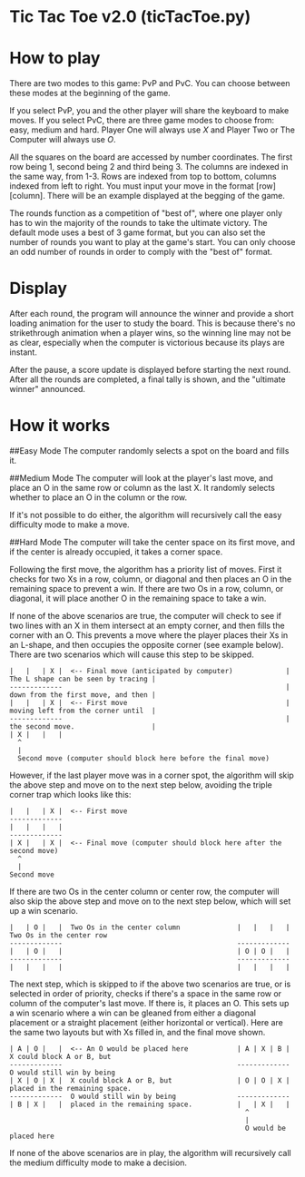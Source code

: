 # Tic Tac Toe v2.0 (ticTacToe.py)

# How to play
There are two modes to this game: PvP and PvC. You can choose between these modes at the beginning of the game.

If you select PvP, you and the other player will share the keyboard to make moves. If you select PvC, there are three
game modes to choose from: easy, medium and hard. Player One will always use *X* and Player Two or The Computer will always
use *O*.

All the squares on the board are accessed by number coordinates. The first row being 1, second being 2 and third being 3. 
The columns are indexed in the same way, from 1-3. Rows are indexed from top to bottom, columns indexed from left to right.
You must input your move in the format [row][column]. There will be an example displayed at the begging of the game.

The rounds function as a competition of "best of", where one player only has to win the majority of the rounds to take the
ultimate victory. The default mode uses a best of 3 game format, but you can also set the number of rounds you want to play at 
the game's start. You can only choose an odd number of rounds in order to comply with the "best of" format.

# Display
After each round, the program will announce the winner and provide a short loading animation for the user to study the board.
This is because there's no strikethrough animation when a player wins, so the winning line may not be as clear, especially
when the computer is victorious because its plays are instant.

After the pause, a score update is displayed before starting the next round. After all the rounds are completed, a final
tally is shown, and the "ultimate winner" announced.

# How it works

##Easy Mode
The computer randomly selects a spot on the board and fills it.

##Medium Mode
The computer will look at the player's last move, and place an O in the same row or column as the last X. It randomly 
selects whether to place an O in the column or the row. 

If it's not possible to do either, the algorithm will recursively call the easy difficulty mode to make a move.

##Hard Mode
The computer will take the center space on its first move, and if the center is already occupied, it takes a corner space.

Following the first move, the algorithm has a priority list of moves. First it checks for two Xs in a row, column, or diagonal
and then places an O in the remaining space to prevent a win. If there are two Os in a row, column, or diagonal, it will
place another O in the remaining space to take a win.

If none of the above scenarios are true, the computer will check to see if two lines with an X in them intersect at an
empty corner, and then fills the corner with an O. This prevents a move where the player places their Xs in an L-shape,
and then occupies the opposite corner (see example below). There are two scenarios which will cause this step to be
skipped.

<!-- language: lang-none -->
    |   |   | X |  <-- Final move (anticipated by computer)             | The L shape can be seen by tracing |
    -------------                                                       | down from the first move, and then |
    |   |   | X |  <-- First move                                       | moving left from the corner until  |
    -------------                                                       | the second move.                   |
    | X |   |   |
      ^
      |
      Second move (computer should block here before the final move)

However, if the last player move was in a corner spot, the algorithm will skip the above step and move on to the next 
step below, avoiding the triple corner trap which looks like this:

<!-- language: lang-none -->
    |   |   | X |  <-- First move
    -------------
    |   |   |   |
    -------------
    | X |   | X |  <-- Final move (computer should block here after the second move)
      ^
      |
    Second move

If there are two Os in the center column or center row, the computer will also skip the above step and move on to the
next step below, which will set up a win scenario.

<!-- language: lang-none -->
    |   | O |   |  Two Os in the center column              |   |   |   |  Two Os in the center row
    -------------                                           -------------
    |   | O |   |                                           | O | O |   |
    -------------                                           -------------
    |   |   |   |                                           |   |   |   |

The next step, which is skipped to if the above two scenarios are true, or is selected in order of priority, checks if
there's a space in the same row or column of the computer's last move. If there is, it places an O. This sets up a win
scenario where a win can be gleaned from either a diagonal placement or a straight placement (either horizontal or
vertical). Here are the same two layouts but with Xs filled in, and the final move shown.

<!-- language: lang-none -->
    | A | O |   |  <-- An O would be placed here            | A | X | B |  X could block A or B, but
    -------------                                           -------------  O would still win by being
    | X | O | X |  X could block A or B, but                | O | O | X |  placed in the remaining space.
    -------------  O would still win by being               -------------
    | B | X |   |  placed in the remaining space.           |   | X |   |
                                                              ^
                                                              |
                                                              O would be placed here
If none of the above scenarios are in play, the algorithm will recursively call the medium difficulty mode to make a
decision.